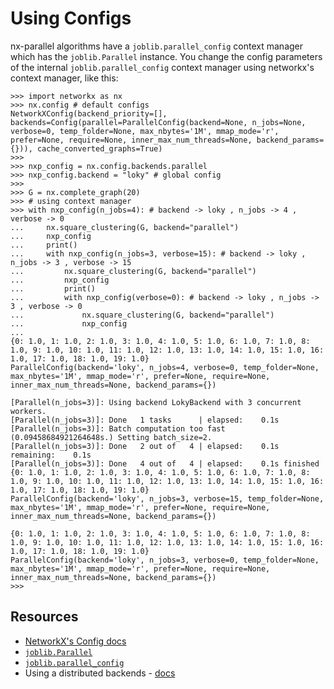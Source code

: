 # Using Configs

nx-parallel algorithms have a `joblib.parallel_config` context manager which has the `joblib.Parallel` instance. You change the config parameters of the internal `joblib.parallel_config` context manager using networkx's context manager, like this:

```
>>> import networkx as nx
>>> nx.config # default configs
NetworkXConfig(backend_priority=[], backends=Config(parallel=ParallelConfig(backend=None, n_jobs=None, verbose=0, temp_folder=None, max_nbytes='1M', mmap_mode='r', prefer=None, require=None, inner_max_num_threads=None, backend_params={})), cache_converted_graphs=True)
>>>
>>> nxp_config = nx.config.backends.parallel
>>> nxp_config.backend = "loky" # global config
>>>
>>> G = nx.complete_graph(20)
>>> # using context manager
>>> with nxp_config(n_jobs=4): # backend -> loky , n_jobs -> 4 , verbose -> 0
...     nx.square_clustering(G, backend="parallel")
...     nxp_config
...     print()
...     with nxp_config(n_jobs=3, verbose=15): # backend -> loky , n_jobs -> 3 , verbose -> 15
...         nx.square_clustering(G, backend="parallel")
...         nxp_config
...         print()
...         with nxp_config(verbose=0): # backend -> loky , n_jobs -> 3 , verbose -> 0
...             nx.square_clustering(G, backend="parallel")
...             nxp_config
...
{0: 1.0, 1: 1.0, 2: 1.0, 3: 1.0, 4: 1.0, 5: 1.0, 6: 1.0, 7: 1.0, 8: 1.0, 9: 1.0, 10: 1.0, 11: 1.0, 12: 1.0, 13: 1.0, 14: 1.0, 15: 1.0, 16: 1.0, 17: 1.0, 18: 1.0, 19: 1.0}
ParallelConfig(backend='loky', n_jobs=4, verbose=0, temp_folder=None, max_nbytes='1M', mmap_mode='r', prefer=None, require=None, inner_max_num_threads=None, backend_params={})

[Parallel(n_jobs=3)]: Using backend LokyBackend with 3 concurrent workers.
[Parallel(n_jobs=3)]: Done   1 tasks      | elapsed:    0.1s
[Parallel(n_jobs=3)]: Batch computation too fast (0.09458684921264648s.) Setting batch_size=2.
[Parallel(n_jobs=3)]: Done   2 out of   4 | elapsed:    0.1s remaining:    0.1s
[Parallel(n_jobs=3)]: Done   4 out of   4 | elapsed:    0.1s finished
{0: 1.0, 1: 1.0, 2: 1.0, 3: 1.0, 4: 1.0, 5: 1.0, 6: 1.0, 7: 1.0, 8: 1.0, 9: 1.0, 10: 1.0, 11: 1.0, 12: 1.0, 13: 1.0, 14: 1.0, 15: 1.0, 16: 1.0, 17: 1.0, 18: 1.0, 19: 1.0}
ParallelConfig(backend='loky', n_jobs=3, verbose=15, temp_folder=None, max_nbytes='1M', mmap_mode='r', prefer=None, require=None, inner_max_num_threads=None, backend_params={})

{0: 1.0, 1: 1.0, 2: 1.0, 3: 1.0, 4: 1.0, 5: 1.0, 6: 1.0, 7: 1.0, 8: 1.0, 9: 1.0, 10: 1.0, 11: 1.0, 12: 1.0, 13: 1.0, 14: 1.0, 15: 1.0, 16: 1.0, 17: 1.0, 18: 1.0, 19: 1.0}
ParallelConfig(backend='loky', n_jobs=3, verbose=0, temp_folder=None, max_nbytes='1M', mmap_mode='r', prefer=None, require=None, inner_max_num_threads=None, backend_params={})
>>>
```

## Resources

- [NetworkX's Config docs](https://networkx.org/documentation/latest/reference/backends.html#module-networkx.utils.configs)
- [`joblib.Parallel`](https://joblib.readthedocs.io/en/latest/generated/joblib.Parallel.html)
- [`joblib.parallel_config`](https://joblib.readthedocs.io/en/latest/generated/joblib.parallel_config.html)
- Using a distributed backends - [docs](https://joblib.readthedocs.io/en/latest/auto_examples/parallel/distributed_backend_simple.html#sphx-glr-auto-examples-parallel-distributed-backend-simple-py)
